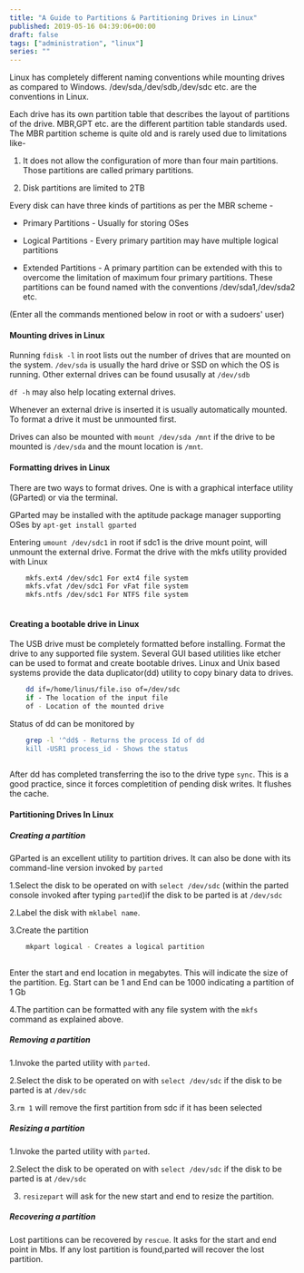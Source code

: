 ```yaml
---
title: "A Guide to Partitions & Partitioning Drives in Linux"
published: 2019-05-16 04:39:06+00:00
draft: false
tags: ["administration", "linux"]
series: ""
---
```


Linux has completely different naming conventions while mounting drives as compared to Windows. /dev/sda,/dev/sdb,/dev/sdc etc. are the conventions in Linux. 

Each drive has its own partition table that describes the layout of partitions of the drive. MBR,GPT etc. are the different partition table standards used.
The MBR partition scheme is quite old and is rarely used due to limitations like-

1. It does not allow the configuration of more than four main partitions. Those partitions are called primary partitions.

2. Disk partitions are limited to 2TB

Every disk can have three kinds of partitions as per the MBR scheme -

* Primary Partitions - Usually for storing OSes

* Logical Partitions - Every primary partition may have multiple logical partitions

* Extended Partitions - A primary partition can be extended with this to overcome the limitation of maximum four primary partitions.
These partitions can be found named with the conventions /dev/sda1,/dev/sda2 etc.

(Enter all the commands mentioned below in root or with a sudoers' user)

#### Mounting drives in Linux

Running `fdisk -l` in root lists out the number of drives that are mounted on the system. `/dev/sda` is usually the hard drive or SSD on which the OS is running. Other external drives can be found ususally at `/dev/sdb`

`df -h` may also help locating external drives.

Whenever an external drive is inserted it is usually automatically mounted. To format a drive it must be unmounted first.

Drives can also be mounted with `mount /dev/sda /mnt` if the drive to be mounted is `/dev/sda` and the mount location is `/mnt`.

#### Formatting drives in Linux

There are two ways to format drives. One is with a graphical interface utility (GParted) or via the terminal.

GParted may be installed with the aptitude package manager supporting OSes by
`apt-get install gparted`

Entering `umount /dev/sdc1` in root if sdc1 is the drive mount point, will unmount the external drive.
Format the drive with the mkfs utility provided with Linux
```bash
    mkfs.ext4 /dev/sdc1 For ext4 file system
    mkfs.vfat /dev/sdc1 For vFat file system
    mkfs.ntfs /dev/sdc1 For NTFS file system
    
```

#### Creating a bootable drive in Linux

The USB drive must be completely formatted before installing. Format the drive to any supported file system. Several GUI based utilities like etcher can be used to format and create bootable drives.
Linux and Unix based systems provide the data duplicator(dd) utility to copy binary data to drives.

```bash
    dd if=/home/linus/file.iso of=/dev/sdc 
    if - The location of the input file
    of - Location of the mounted drive

```
Status of dd can be monitored by

```bash
    grep -l '^dd$ - Returns the process Id of dd
    kill -USR1 process_id - Shows the status 
    
```

After dd has completed transferring the iso to the drive type `sync`.
This is a good practice, since it forces completition of pending disk writes. It flushes the cache.

#### Partitioning Drives In Linux


##### Creating a partition


GParted is an excellent utility to partition drives. It can also be done with its command-line version invoked by `parted`

1.Select the disk to be operated on with `select /dev/sdc` (within the parted console invoked after typing `parted`)if the disk to be parted is at `/dev/sdc`

2.Label the disk with `mklabel name`.


3.Create the partition

```bash    
    mkpart logical - Creates a logical partition
    
```

Enter the start and end location in megabytes. This will indicate the size of the partition. Eg. Start can be 1 and End can be 1000 indicating a partition of 1 Gb

4.The partition can be formatted with any file system with the `mkfs` command as explained above.

##### Removing a partition

1.Invoke the parted utility with `parted`.

2.Select the disk to be operated on with `select /dev/sdc` if the disk to be parted is at `/dev/sdc`

3.`rm 1` will remove the first partition from sdc if it has been selected


##### Resizing a partition

1.Invoke the parted utility with `parted`.

2.Select the disk to be operated on with `select /dev/sdc` if the disk to be parted is at `/dev/sdc`

3. `resizepart` will ask for the new start and end to resize the partition.


##### Recovering a partition

Lost partitions can be recovered by `rescue`. It asks for the start and end point in Mbs. If any lost partition is found,parted will recover the lost partition.

